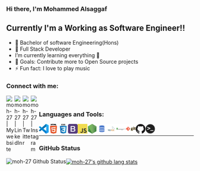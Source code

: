 ### Hi there, I'm Mohammed Alsaggaf

## Currently I'm a Working as Software Engineer!!

- 🔭 Bachelor of software Engineering(Hons)
- 🔭 Full Stack Developer
-  I’m currently learning everything 🤣
- 🥅 Goals: Contribute more to Open Source projects
- ⚡ Fun fact: I love to play music

### Connect with me:

[<img align="left" alt="moh-27 | Mywebsite" width="22px" src="https://cdn.jsdelivr.net/npm/simple-icons@v3/icons/monzo.svg" />][mywebsite]
[<img align="left" alt="moh-27 | LinkedIn" width="22px" src="https://cdn.jsdelivr.net/npm/simple-icons@v3/icons/linkedin.svg" />][linkedin]
[<img align="left" alt="moh-27 | Twitter" width="22px" src="https://cdn.jsdelivr.net/npm/simple-icons@v3/icons/github.svg" />][github]
[<img align="left" alt="moh-27 | Instagram" width="22px" src="https://cdn.jsdelivr.net/npm/simple-icons@v3/icons/instagram.svg" />][instagram]

<br />

### Languages and Tools:

<img align="left" alt="Visual Studio Code" width="26px" src="https://raw.githubusercontent.com/github/explore/80688e429a7d4ef2fca1e82350fe8e3517d3494d/topics/visual-studio-code/visual-studio-code.png" />
<img align="left" alt="HTML5" width="26px" src="https://raw.githubusercontent.com/github/explore/80688e429a7d4ef2fca1e82350fe8e3517d3494d/topics/html/html.png" />
<img align="left" alt="CSS3" width="26px" src="https://raw.githubusercontent.com/github/explore/80688e429a7d4ef2fca1e82350fe8e3517d3494d/topics/css/css.png" />
<img align="left" alt="Bulma" width="26px" src="https://raw.githubusercontent.com/github/explore/80688e429a7d4ef2fca1e82350fe8e3517d3494d/topics/bootstrap/bootstrap.png" />
<img align="left" alt="JavaScript" width="26px" src="https://raw.githubusercontent.com/github/explore/80688e429a7d4ef2fca1e82350fe8e3517d3494d/topics/javascript/javascript.png" />
<img align="left" alt="Node.js" width="26px" src="https://raw.githubusercontent.com/github/explore/80688e429a7d4ef2fca1e82350fe8e3517d3494d/topics/nodejs/nodejs.png" />
<img align="left" alt="SQL" width="26px" src="https://raw.githubusercontent.com/github/explore/80688e429a7d4ef2fca1e82350fe8e3517d3494d/topics/sql/sql.png" />
<img align="left" alt="MySQL" width="26px" src="https://raw.githubusercontent.com/github/explore/80688e429a7d4ef2fca1e82350fe8e3517d3494d/topics/mysql/mysql.png" />
<img align="left" alt="MongoDB" width="26px" src="https://raw.githubusercontent.com/github/explore/80688e429a7d4ef2fca1e82350fe8e3517d3494d/topics/mongodb/mongodb.png" />
<img align="left" alt="Git" width="26px" src="https://raw.githubusercontent.com/github/explore/80688e429a7d4ef2fca1e82350fe8e3517d3494d/topics/git/git.png" />
<img align="left" alt="GitHub" width="26px" src="https://raw.githubusercontent.com/github/explore/78df643247d429f6cc873026c0622819ad797942/topics/github/github.png" />
<img align="left" alt="Terminal" width="26px" src="https://raw.githubusercontent.com/github/explore/80688e429a7d4ef2fca1e82350fe8e3517d3494d/topics/terminal/terminal.png" />

<br />

---

### GitHub Status
<a href="https://github.com/moh-27">
  <img align="left" alt="moh-27 Github Status" src="https://github-readme-stats.vercel.app/api/top-langs/?username=moh-27&theme=tokyonight" />
  </a>

<a href="https://github.com/moh-27">
 <img align="center" alt="moh-27's github lang stats" src="https://github-readme-stats.vercel.app/api?username=moh-27&show_icons=true&theme=tokyonight&line_height=27" />
</a>

<br/>

[github]: https://github.com/moh-27
[instagram]: https://www.instagram.com/moh.27/
[linkedin]: https://www.linkedin.com/in/mohammed-alsaggaf-
[mywebsite]: https://mohammed-alsaggaf.com
